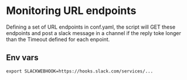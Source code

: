 # Monitoring URL endpoints

Defining a set of URL endpoints in conf.yaml, the script will GET these endpoints and post a slack message in a channel if the reply toke longer than the Timeout defined for each enpoint.

## Env vars

````
export SLACKWEBHOOK=https://hooks.slack.com/services/...
````

